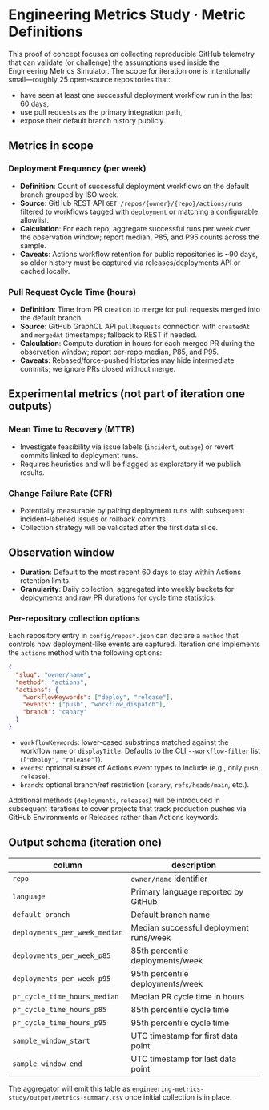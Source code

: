# Engineering Metrics Study · Metric Definitions

This proof of concept focuses on collecting reproducible GitHub telemetry that can validate (or challenge) the assumptions used inside the Engineering Metrics Simulator. The scope for iteration one is intentionally small—roughly 25 open-source repositories that:

- have seen at least one successful deployment workflow run in the last 60 days,
- use pull requests as the primary integration path,
- expose their default branch history publicly.

## Metrics in scope

### Deployment Frequency (per week)
- **Definition**: Count of successful deployment workflows on the default branch grouped by ISO week.
- **Source**: GitHub REST API `GET /repos/{owner}/{repo}/actions/runs` filtered to workflows tagged with `deployment` or matching a configurable allowlist.
- **Calculation**: For each repo, aggregate successful runs per week over the observation window; report median, P85, and P95 counts across the sample.
- **Caveats**: Actions workflow retention for public repositories is ~90 days, so older history must be captured via releases/deployments API or cached locally.

### Pull Request Cycle Time (hours)
- **Definition**: Time from PR creation to merge for pull requests merged into the default branch.
- **Source**: GitHub GraphQL API `pullRequests` connection with `createdAt` and `mergedAt` timestamps; fallback to REST if needed.
- **Calculation**: Compute duration in hours for each merged PR during the observation window; report per-repo median, P85, and P95.
- **Caveats**: Rebased/force-pushed histories may hide intermediate commits; we ignore PRs closed without merge.

## Experimental metrics (not part of iteration one outputs)

### Mean Time to Recovery (MTTR)
- Investigate feasibility via issue labels (`incident`, `outage`) or revert commits linked to deployment runs.
- Requires heuristics and will be flagged as exploratory if we publish results.

### Change Failure Rate (CFR)
- Potentially measurable by pairing deployment runs with subsequent incident-labelled issues or rollback commits.
- Collection strategy will be validated after the first data slice.

## Observation window
- **Duration**: Default to the most recent 60 days to stay within Actions retention limits.
- **Granularity**: Daily collection, aggregated into weekly buckets for deployments and raw PR durations for cycle time statistics.

### Per-repository collection options

Each repository entry in `config/repos*.json` can declare a `method` that controls how deployment-like events are captured. Iteration one implements the `actions` method with the following options:

```json
{
  "slug": "owner/name",
  "method": "actions",
  "actions": {
    "workflowKeywords": ["deploy", "release"],
    "events": ["push", "workflow_dispatch"],
    "branch": "canary"
  }
}
```

- `workflowKeywords`: lower-cased substrings matched against the workflow `name` or `displayTitle`. Defaults to the CLI `--workflow-filter` list (`["deploy", "release"]`).
- `events`: optional subset of Actions event types to include (e.g., only `push`, `release`).
- `branch`: optional branch/ref restriction (`canary`, `refs/heads/main`, etc.).

Additional methods (`deployments`, `releases`) will be introduced in subsequent iterations to cover projects that track production pushes via GitHub Environments or Releases rather than Actions keywords.

## Output schema (iteration one)

| column | description |
| --- | --- |
| `repo` | `owner/name` identifier |
| `language` | Primary language reported by GitHub |
| `default_branch` | Default branch name |
| `deployments_per_week_median` | Median successful deployment runs/week |
| `deployments_per_week_p85` | 85th percentile deployments/week |
| `deployments_per_week_p95` | 95th percentile deployments/week |
| `pr_cycle_time_hours_median` | Median PR cycle time in hours |
| `pr_cycle_time_hours_p85` | 85th percentile cycle time |
| `pr_cycle_time_hours_p95` | 95th percentile cycle time |
| `sample_window_start` | UTC timestamp for first data point |
| `sample_window_end` | UTC timestamp for last data point |

The aggregator will emit this table as `engineering-metrics-study/output/metrics-summary.csv` once initial collection is in place.
